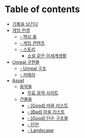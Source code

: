 # Table of contents

* [기록을 남긴다](README.md)
* [게임 컨셉](undefined/README.md)
  * [- 핵심 룰](undefined-1/3-+.md)
  * [- 게임 컨텐츠](undefined/undefined.md)
  * [- 스토리](undefined/undefined-1/README.md)
    * [소설 같은 이세계생활](undefined/undefined-1/undefined.md)
* [Unreal 구현물](unreal/README.md)
  * [- Unreal 구조](unreal/unreal.md)
  * [- 카메라](unreal/undefined.md)
* [Asset](asset/README.md)
  * [음악들](asset/undefined/README.md)
    * [무료 음악 사이트](asset/undefined/undefined.md)
  * [건물들](asset/undefined-1/README.md)
    * [- \[Good\] 마을 리스트](asset/undefined-1/good.md)
    * [- \[Bad\] 마을 리스트](asset/undefined-1/bad.md)
    * [- \[Good\] 단순 구조물](asset/undefined-1/good-1.md)
    * [- 던전](asset/undefined-1/undefined.md)
    * [- Landscape](asset/undefined-1/landscape.md)
